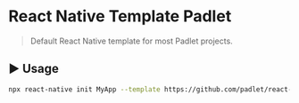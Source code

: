 # React Native Template Padlet

> Default React Native template for most Padlet projects.

## :arrow_forward: Usage

```sh
npx react-native init MyApp --template https://github.com/padlet/react-native-template-padlet
```

